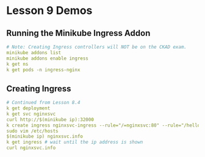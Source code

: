 # Lesson 9 Demos

## Running the Minikube Ingress Addon

```yaml
# Note: Creating Ingress controllers will NOT be on the CKAD exam.
minikube addons list
minikube addons enable ingress
k get ns
k get pods -n ingress-nginx
```

## Creating Ingress

```yaml
# Continued from Lesson 8.4
k get deployment
k get svc nginxsvc
curl http://$(minikube ip):32000
k create ingress nginxsvc-ingress --rule="/=nginxsvc:80" --rule="/hello=newdep:8080"
sudo vim /etc/hosts
$(minikube ip) nginxsvc.info
k get ingress # wait until the ip address is shown
curl nginxsvc.info
```
